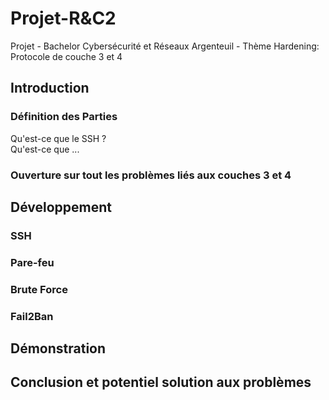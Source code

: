 # Projet-R&C2  
Projet - Bachelor Cybersécurité et Réseaux Argenteuil - Thème Hardening: Protocole de couche 3 et 4  

## Introduction  

  ### Définition des Parties
   Qu'est-ce que le SSH ?  
   Qu'est-ce que ...  
  
  ### Ouverture sur tout les problèmes liés aux couches 3 et 4


## Développement  

  ###  SSH  

  ### Pare-feu  

  ### Brute Force  

  ### Fail2Ban  


## Démonstration  


## Conclusion et potentiel solution aux problèmes  
